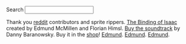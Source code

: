 <footer markdown='1'>

<div class='onethird column' markdown='1'>
  <label for='filter' markdown='1'>Search </label><input name='filter' id='filter' markdown='1'>
</div>

<div class='twothirds column' markdown='1'>

Thank you [reddit](//bindingofisaac.reddit.com') contributors and sprite rippers. 
[The Binding of Isaac](//bindingofisaac.com) created by Edmund McMillen and Florian Himsl.
[Buy the soundtrack](//dbsoundworks.bandcamp.com/album/the-binding-of-isaac-2) by Danny Baranowsky.
Buy it in the [shop](//edplusdanielle.bigcartel.com/)!
[Edmund](//edmundm.com).
[Edmund](//www.formspring.me/EdmundM).
[Edmund](//twitter.com/EdmundMcMillen).

</div>

</footer>